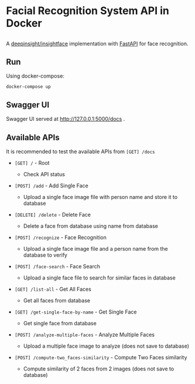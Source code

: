 # Facial Recognition System API in Docker

##

A <a href="https://github.com/deepinsight/insightface">deepinsight/insightface</a> implementation with <a href="https://github.com/tiangolo/fastapi">FastAPI</a> for face recognition.

## Run

Using docker-compose:

```
docker-compose up
```

## Swagger UI

Swagger UI served at http://127.0.0.1:5000/docs .

## Available APIs

It is recommended to test the available APIs from `[GET] /docs`

- `[GET] /` - Root

  - Check API status

- `[POST] /add` - Add Single Face

  - Upload a single face image file with person name and store it to database

- `[DELETE] /delete` - Delete Face

  - Delete a face from database using name from database

- `[POST] /recognize` - Face Recognition

  - Upload a single face image file and a person name from the database to verify

- `[POST] /face-search` - Face Search

  - Upload a single face file to search for similar faces in database

- `[GET] /list-all` - Get All Faces

  - Get all faces from database

- `[GET] /get-single-face-by-name` - Get Single Face

  - Get single face from database

- `[POST] ​/analyze-multiple-faces` - Analyze Multiple Faces

  - Upload a multiple face image to analyze (does not save to database)

- `[POST] /compute-two_faces-similarity` - Compute Two Faces similarity
  - Compute similarity of 2 faces from 2 images (does not save to database)
